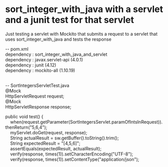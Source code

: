 # sort\_integer\_with_java with a servlet and a junit test for that servlet

Just testing a servlet with Mockito that submits a request to a servlet that uses sort\_integer\_with_java and tests the response


-- pom.xml <br/>
dependency : sort\_integer\_with\_java\_and_servlet<br/>
dependency : javax.servlet-api (4.0.1)<br/>
dependency : junit (4.12)<br/>
dependency : mockito-all (1.10.19)<br/>

<br/>
-- SortIntegersServletTest.java <br/>
@Mock<br/>
HttpServletRequest request;<br/>
@Mock<br/>
HttpServletResponse response;<br/>

public void test() {<br/>
&nbsp;&nbsp;&nbsp;&nbsp;when(request.getParameter(SortIntegersServlet.paramOfIntsInRequest)).thenReturn("5,6,4");<br/>
&nbsp;&nbsp;&nbsp;&nbsp;myServlet.doGet(request, response);<br/>
&nbsp;&nbsp;&nbsp;&nbsp;String actualResult = sw.getBuffer().toString().trim();<br/>
&nbsp;&nbsp;&nbsp;&nbsp;String expectedResult = "[4,5,6]";<br/>
&nbsp;&nbsp;&nbsp;&nbsp;assertEquals(expectedResult, actualResult);<br/>
&nbsp;&nbsp;&nbsp;&nbsp;verify(response, times(1)).setCharacterEncoding("UTF-8");<br/>
&nbsp;&nbsp;&nbsp;&nbsp;verify(response, times(1)).setContentType("application/json");<br/>
	